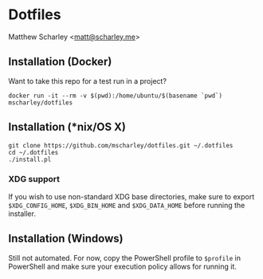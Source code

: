 # Dotfiles

Matthew Scharley \<matt@scharley.me\>

## Installation (Docker)

Want to take this repo for a test run in a project?

    docker run -it --rm -v $(pwd):/home/ubuntu/$(basename `pwd`) mscharley/dotfiles

## Installation (\*nix/OS X)

    git clone https://github.com/mscharley/dotfiles.git ~/.dotfiles
    cd ~/.dotfiles
    ./install.pl

### XDG support

If you wish to use non-standard XDG base directories, make sure to export `$XDG_CONFIG_HOME`, `$XDG_BIN_HOME` and `$XDG_DATA_HOME` before running the installer.

## Installation (Windows)

Still not automated. For now, copy the PowerShell profile to `$profile` in PowerShell
and make sure your execution policy allows for running it.
